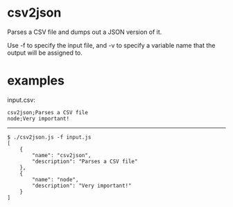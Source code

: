 csv2json
========

Parses a CSV file and dumps out a JSON version of it.

Use -f to specify the input file, and -v to specify a variable name that the
output will be assigned to.

examples
========

input.csv:

````name;description
csv2json;Parses a CSV file
node;Very important!
````

***

    $ ./csv2json.js -f input.js
    [
        {
            "name": "csv2json",
            "description": "Parses a CSV file"
        },
        {
            "name": "node",
            "description": "Very important!"
        }
    ]
